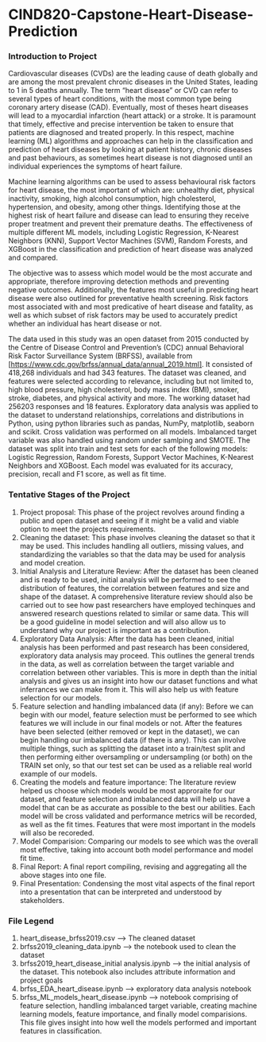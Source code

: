 # CIND820-Capstone-Heart-Disease-Prediction

### Introduction to Project

Cardiovascular diseases (CVDs) are the leading cause of death globally and are among the most prevalent chronic diseases in the United States, leading to 1 in 5 deaths annually. The term “heart disease” or CVD can refer to several types of heart conditions, with the most common type being coronary artery disease (CAD). Eventually, most of theses heart diseases will lead to a myocardial infarction (heart attack) or a stroke. It is paramount that timely, effective and precise intervention be taken to ensure that patients are diagnosed and treated properly. In this respect, machine learning (ML) algorithms and approaches can help in the classification and prediction of heart diseases by looking at patient history, chronic diseases and past behaviours, as sometimes heart disease is not diagnosed until an individual experiences the symptoms of heart failure. 

Machine learning algorithms can be used to assess behavioural risk factors for heart disease, the most important of which are: unhealthy diet, physical inactivity, smoking, high alcohol consumption, high cholesterol, hypertension, and obesity, among other things. Identifying those at the highest risk of heart failure and disease can lead to ensuring they receive proper treatment and prevent their premature deaths. The effectiveness of multiple different ML models, including Logistic Regression, K-Nearest Neighbors (KNN), Support Vector Machines (SVM), Random Forests, and XGBoost in the classification and prediction of heart disease was analyzed and compared. 

The objective was to assess which model would be the most accurate and appropriate, therefore improving detection methods and preventing negative outcomes. Additionally, the features most useful in predicting heart disease were also outlined for preventative health screening. Risk factors most associated with and most predicative of heart disease and fatality, as well as which subset of risk factors may be used to accurately predict whether an individual has heart disease or not.

The data used in this study was an open dataset from 2015 conducted by the Centre of Disease Control and Prevention’s (CDC) annual Behavioral Risk Factor Surveillance System (BRFSS), available from [https://www.cdc.gov/brfss/annual_data/annual_2019.html]. It consisted of 418,268 individuals and had 343 features. The dataset was cleaned, and features were selected according to relevance, including but not limited to, high blood pressure, high cholesterol, body mass index (BMI), smoker, stroke, diabetes, and physical activity and more. The working dataset had 256203 responses and 18 features. Exploratory data analysis was applied to the dataset to understand relationships, correlations and distributions in Python, using python libraries such as pandas, NumPy, matplotlib, seaborn and scikit. Cross validation was performed on all models. Imbalanced target variable was also handled using random under samlping and SMOTE. The dataset was split into train and test sets for each of the following models: Logistic Regression, Random Forests, Support Vector Machines, K-Nearest Neighbors and XGBoost. Each model was evaluated for its accuracy, precision, recall and F1 score, as well as fit time. 


### Tentative Stages of the Project
1. Project proposal: This phase of the project revolves around finding a public and open dataset and seeing if it might be a valid and viable option to meet the projects requirements.
2. Cleaning the dataset: This phase involves cleaning the dataset so that it may be used. This includes handling all outliers, missing values, and standardizing the variables so that the data may be used for analysis and model creation.
3. Initial Analysis and Literature Review: After the dataset has been cleaned and is ready to be used, initial analysis will be performed to see the distribution of features, the correlation between features and size and shape of the dataset. A comprehensive literature review should also be carried out to see how past researchers have employed techinques and answered research questions related to similar or same data. This will be a good guideline in model selection and will also allow us to understand why our project is important as a contribution.
4. Exploratory Data Analysis: After the data has been cleaned, initial analysis has been performed and past research has been considered, exploratory data analysis may proceed. This outlines the general trends in the data, as well as correlation between the target variable and correlation between other variables. This is more in depth than the initial analysis and gives us an insight into how our dataset functions and what inferrances we can make from it. This will also help us with feature selection for our models.
5. Feature selection and handling imbalanced data (if any): Before we can begin with our model, feature selection must be performed to see which features we will include in our final models or not. After the features have been selected (either removed or kept in the dataset), we can begin handling our imbalanced data (if there is any). This can involve multiple things, such as splitting the dataset into a train/test split and then performing either oversampling or undersampling (or both) on the TRAIN set only, so that our test set can be used as a reliable real world example of our models.
6. Creating the models and feature importance: The literature review helped us choose which models would be most approraite for our dataset, and feature selection and imbalanced data will help us have a model that can be as accurate as possible to the best our abilities. Each model will be cross validated and performance metrics will be recorded, as well as the fit times. Features that were most important in the models will also be recoreded.
7. Model Comparision: Comparing our models to see which was the overall most effective, taking into account both model performance and model fit time.
8. Final Report: A final report compiling, revising and aggregating all the above stages into one file.
9. Final Presentation: Condensing the most vital aspects of the final report into a presentation that can be interpreted and understood by stakeholders.


 ### File Legend
 1. heart_disease_brfss2019.csv --> The cleaned dataset
 2. brfss2019_cleaning_data.ipynb --> the notebook used to clean the dataset
 3. brfss2019_heart_disease_initial analysis.ipynb --> the initial analysis of the dataset. This notebook also includes attribute information and project goals
 4. brfss_EDA_heart_disease.ipynb --> exploratory data analysis notebook
 5. brfss_ML_models_heart_disease.ipynb --> notebook comprising of feature selection, handling imbalanced target variable, creating machine learning models, feature importance, and finally model comparisions. This file gives insight into how well the models performed and important features in classification.
